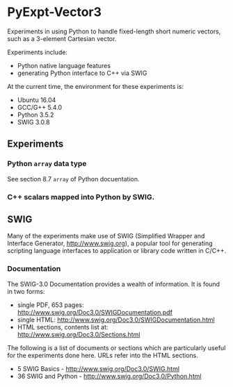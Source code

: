 # PyExpt-Vector3
Experiments in using Python to handle fixed-length short numeric vectors,
such as a 3-element Cartesian vector.

Experiments include:
* Python native language features
* generating Python interface to C++ via SWIG

At the current time, the environment for these experiments is:
* Ubuntu 16.04
* GCC/G++ 5.4.0
* Python 3.5.2
* SWIG 3.0.8

## Experiments

### Python `array` data type

See section 8.7 `array` of Python docuentation.

### C++ scalars mapped into Python by SWIG.


## SWIG

Many of the experiments make use of SWIG
(Simplified Wrapper and Interface Generator, http://www.swig.org),
a popular tool for generating scripting language interfaces
to application or library code written in C/C++.

### Documentation

The SWIG-3.0 Documentation provides a wealth of information.
It is found in two forms:

* single PDF, 653 pages:  http://www.swig.org/Doc3.0/SWIGDocumentation.pdf
* single HTML:  http://www.swig.org/Doc3.0/SWIGDocumentation.html
* HTML sections, contents list at:  http://www.swig.org/Doc3.0/Sections.html

The following is a list of documents or sections which are particularly
useful for the experiments done here.
URLs refer into the HTML sections.

* 5 SWIG Basics - http://www.swig.org/Doc3.0/SWIG.html
* 36 SWIG and Python - http://www.swig.org/Doc3.0/Python.html

